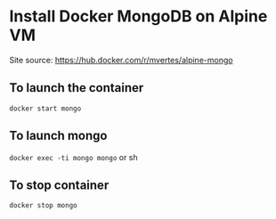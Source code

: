 # Install Docker MongoDB on Alpine VM
Site source:  https://hub.docker.com/r/mvertes/alpine-mongo

## To launch the container
`docker start mongo`
## To launch mongo 
`docker exec -ti mongo mongo` or sh

## To stop container
`docker stop mongo`
